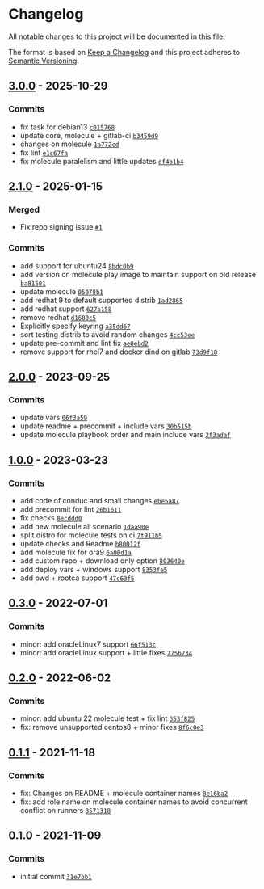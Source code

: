 # Changelog

All notable changes to this project will be documented in this file.

The format is based on [Keep a Changelog](https://keepachangelog.com/en/1.0.0/)
and this project adheres to [Semantic Versioning](https://semver.org/spec/v2.0.0.html).

## [3.0.0](https://github.com/lotusnoir/ansible-apps_wazuh_agent/compare/2.1.0...3.0.0) - 2025-10-29

### Commits

- fix task for debian13 [`c015768`](https://github.com/lotusnoir/ansible-apps_wazuh_agent/commit/c01576806424e7f9ee882a7ea79829f87e1c672f)
- update core, molecule + gitlab-ci [`b3459d9`](https://github.com/lotusnoir/ansible-apps_wazuh_agent/commit/b3459d94623ee3948a3c2e5a777bfea056cc8b1b)
- changes on molecule [`1a772cd`](https://github.com/lotusnoir/ansible-apps_wazuh_agent/commit/1a772cd46dcd56a9385ef1918623b60ecaaf2746)
- fix lint [`e1c67fa`](https://github.com/lotusnoir/ansible-apps_wazuh_agent/commit/e1c67fa150165012f82f3e7c58f17b9af5510523)
- fix molecule paralelism and little updates [`df4b1b4`](https://github.com/lotusnoir/ansible-apps_wazuh_agent/commit/df4b1b40ecef886250a764d2a615f257142d5643)

## [2.1.0](https://github.com/lotusnoir/ansible-apps_wazuh_agent/compare/2.0.0...2.1.0) - 2025-01-15

### Merged

- Fix repo signing issue [`#1`](https://github.com/lotusnoir/ansible-apps_wazuh_agent/pull/1)

### Commits

- add support for ubuntu24 [`8bdc0b9`](https://github.com/lotusnoir/ansible-apps_wazuh_agent/commit/8bdc0b96c602c3f6bc15e6596be3aeecfac588e4)
- add version on molecule play image to maintain support on old release [`ba81501`](https://github.com/lotusnoir/ansible-apps_wazuh_agent/commit/ba81501b02e0ffba9a702be7adae94b162f599d2)
- update molecule [`05078b1`](https://github.com/lotusnoir/ansible-apps_wazuh_agent/commit/05078b1f1c1205994c501a5597d17526e06e7b84)
- add redhat 9 to default supported distrib [`1ad2865`](https://github.com/lotusnoir/ansible-apps_wazuh_agent/commit/1ad2865031d7ba98e67a431bf8148622422567f8)
- add redhat support [`627b158`](https://github.com/lotusnoir/ansible-apps_wazuh_agent/commit/627b15883cf0fc91d6ea59d03057671b8ae75865)
- remove redhat [`d1680c5`](https://github.com/lotusnoir/ansible-apps_wazuh_agent/commit/d1680c5f5de06555d14c46880e3874f3c57a31a7)
- Explicitly specify keyring [`a35dd67`](https://github.com/lotusnoir/ansible-apps_wazuh_agent/commit/a35dd6703cc04383035a1af8b5bb6fe3e3101197)
- sort testing distrib to avoid random changes [`4cc53ee`](https://github.com/lotusnoir/ansible-apps_wazuh_agent/commit/4cc53ee869c982aa22fd50c34af000889c19178e)
- update pre-commit and lint fix [`ae0ebd2`](https://github.com/lotusnoir/ansible-apps_wazuh_agent/commit/ae0ebd2d96cfacc71b48737e9f435d100d21c0cc)
- remove support for rhel7 and docker dind on gitlab [`73d9f18`](https://github.com/lotusnoir/ansible-apps_wazuh_agent/commit/73d9f183232b33fca4f8f57e560a2f495d68a547)

## [2.0.0](https://github.com/lotusnoir/ansible-apps_wazuh_agent/compare/1.1.0...2.0.0) - 2023-09-25

### Commits

- update vars [`06f3a59`](https://github.com/lotusnoir/ansible-apps_wazuh_agent/commit/06f3a593dbc26a2bfdc53d71d571eb6e899bd19c)
- update readme + precommit + include vars [`30b515b`](https://github.com/lotusnoir/ansible-apps_wazuh_agent/commit/30b515b117e4be475de2ba3b043a9fa2039ce422)
- update molecule playbook order and main include vars [`2f3adaf`](https://github.com/lotusnoir/ansible-apps_wazuh_agent/commit/2f3adaf3ca6149bab2599ab178f73a26448e59cb)

## [1.0.0](https://github.com/lotusnoir/ansible-apps_wazuh_agent/compare/0.3.0...1.0.0) - 2023-03-23

### Commits

- add code of conduc and small changes [`ebe5a87`](https://github.com/lotusnoir/ansible-apps_wazuh_agent/commit/ebe5a8700a5d8fce8a39a3ec98fd7ce66d4d5083)
- add precommit for lint [`26b1611`](https://github.com/lotusnoir/ansible-apps_wazuh_agent/commit/26b1611d3c58ca0cc13e254264fd2246d4aa0642)
- fix checks [`8ecddd0`](https://github.com/lotusnoir/ansible-apps_wazuh_agent/commit/8ecddd044f069284d1b2147e9d27672b566eeb38)
- add new molecule all scenario [`1daa90e`](https://github.com/lotusnoir/ansible-apps_wazuh_agent/commit/1daa90e8993ff0a9b1aa4ae42405cd8edd912adf)
- split distro for molecule tests on ci [`7f911b5`](https://github.com/lotusnoir/ansible-apps_wazuh_agent/commit/7f911b544f580e7d13c38bed8cbbfaab9b25fdf4)
- update checks and Readme [`b80012f`](https://github.com/lotusnoir/ansible-apps_wazuh_agent/commit/b80012f73542d9579ef69188b566568c43275a5d)
- add molecule fix for ora9 [`6a00d1a`](https://github.com/lotusnoir/ansible-apps_wazuh_agent/commit/6a00d1a39ac505a7ee39de44ce61973e79872fbd)
- add custom repo + download only option [`803640e`](https://github.com/lotusnoir/ansible-apps_wazuh_agent/commit/803640ef28b3f33fd730c936d3811c2568092ebb)
- add deploy vars + windows support [`8353fe5`](https://github.com/lotusnoir/ansible-apps_wazuh_agent/commit/8353fe5f9621e1467c4994a9362d83f2b4e43546)
- add pwd + rootca support [`47c63f5`](https://github.com/lotusnoir/ansible-apps_wazuh_agent/commit/47c63f59cbaf710db8d83a2ed3f7f12121042a54)

## [0.3.0](https://github.com/lotusnoir/ansible-apps_wazuh_agent/compare/0.2.0...0.3.0) - 2022-07-01

### Commits

- minor: add oracleLinux7 support [`66f513c`](https://github.com/lotusnoir/ansible-apps_wazuh_agent/commit/66f513cceef711bc065449e326ee7698b9f9e528)
- minor: add oracleLinux support + little fixes [`775b734`](https://github.com/lotusnoir/ansible-apps_wazuh_agent/commit/775b734e3bdfb4a830b06065652b65c7cd856890)

## [0.2.0](https://github.com/lotusnoir/ansible-apps_wazuh_agent/compare/0.1.1...0.2.0) - 2022-06-02

### Commits

- minor: add ubuntu 22 molecule test + fix lint [`353f825`](https://github.com/lotusnoir/ansible-apps_wazuh_agent/commit/353f825c59b6d7d18d8593b16748fda3bfd61c0d)
- fix: remove unsupported centos8 + minor fixes [`8f6c0e3`](https://github.com/lotusnoir/ansible-apps_wazuh_agent/commit/8f6c0e3ec76738a3d548123729daea23ed810198)

## [0.1.1](https://github.com/lotusnoir/ansible-apps_wazuh_agent/compare/0.1.0...0.1.1) - 2021-11-18

### Commits

- fix: Changes on README + molecule container names [`8e16ba2`](https://github.com/lotusnoir/ansible-apps_wazuh_agent/commit/8e16ba291b87adeb66082ba03c7038b8ae8dc44d)
- fix: add role name on molecule container names to avoid concurrent conflict on runners [`3571318`](https://github.com/lotusnoir/ansible-apps_wazuh_agent/commit/357131855e8e4406d185e1abd1eaf87526c05505)

## 0.1.0 - 2021-11-09

### Commits

- initial commit [`31e7bb1`](https://github.com/lotusnoir/ansible-apps_wazuh_agent/commit/31e7bb1fc66227d5a8f1bdda0f0cbbc294477843)
